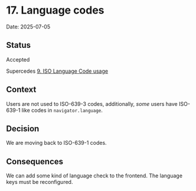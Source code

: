 # 17. Language codes

Date: 2025-07-05

## Status

Accepted

Supercedes [9. ISO Language Code usage](0009-iso-language-code-usage.md)

## Context

Users are not used to ISO-639-3 codes, additionally, *some* users have ISO-639-1 like codes in `navigator.language`.

## Decision

We are moving back to ISO-639-1 codes.

## Consequences

We can add some kind of language check to the frontend.
The language keys must be reconfigured.

